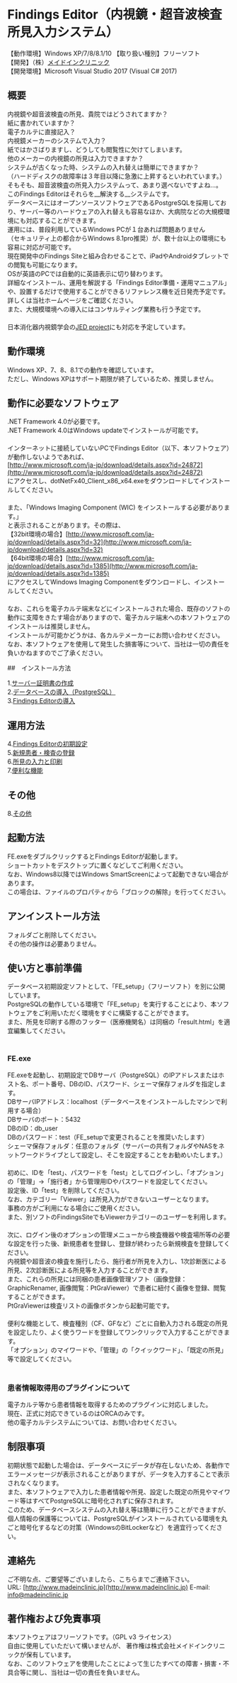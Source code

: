 # Findings Editor（内視鏡・超音波検査所見入力システム）

 【動作環境】Windows XP/7/8/8.1/10 
 【取り扱い種別】フリーソフト  
 【開発】（株）[メイドインクリニック](http://www.madeinclinic.jp)  
 【開発環境】Microsoft Visual Studio 2017 (Visual C# 2017)

## 概要

内視鏡や超音波検査の所見、貴院ではどうされてますか？  
紙に書かれていますか？  
電子カルテに直接記入？  
内視鏡メーカーのシステムで入力？  
紙ではかさばりますし、どうしても閲覧性に欠けてしまいます。  
他のメーカーの内視鏡の所見は入力できますか？  
システムが古くなった時、システムの入れ替えは簡単にできますか？  
（ハードディスクの故障率は３年目以降に急激に上昇するといわれています。）   
そもそも、超音波検査の所見入力システムって、あまり選べないですよね…。  
このFindings Editorはそれらを__解決する__システムです。  
データベースにはオープンソースソフトウェアであるPostgreSQLを採用しており、サーバー等のハードウェアの入れ替えも容易なほか、大病院などの大規模環境にも対応することができます。   
運用には、普段利用しているWindows PCが１台あれば問題ありません  
（セキュリティ上の都合からWindows 8.1pro推奨）が、数十台以上の環境にも容易に対応が可能です。  
現在開発中のFindings Siteと組み合わせることで、iPadやAndroidタブレットでの閲覧も可能になります。  
OSが英語のPCでは自動的に英語表示に切り替わります。  
詳細なインストール、運用を解説する「Findings Editor準備・運用マニュアル」や、設置するだけで使用することができるリファレンス機を近日発売予定です。  
詳しくは当社ホームページをご確認ください。  
また、大規模環境への導入にはコンサルティング業務も行う予定です。  
　  
日本消化器内視鏡学会の[JED project](http://www.jges.net/jedproject)にも対応を予定しています。  

## 動作環境

Windows XP、7、8、8.1での動作を確認しています。  
ただし、Windows XPはサポート期限が終了しているため、推奨しません。

## 動作に必要なソフトウェア

.NET Framework 4.0が必要です。  
.NET Framework 4.0はWindows updateでインストールが可能です。  
　  
インターネットに接続していないPCでFindings Editor（以下、本ソフトウェア）が動作しないようであれば、  
[http://www.microsoft.com/ja-jp/download/details.aspx?id=24872](http://www.microsoft.com/ja-jp/download/details.aspx?id=24872)  
にアクセスし、dotNetFx40_Client_x86_x64.exeをダウンロードしてインストールしてください。  
　  
また、「Windows Imaging Component (WIC) をインストールする必要があります。」  
と表示されることがあります。その際は、  
【32bit環境の場合】[http://www.microsoft.com/ja-jp/download/details.aspx?id=32](http://www.microsoft.com/ja-jp/download/details.aspx?id=32)  
【64bit環境の場合】[http://www.microsoft.com/ja-jp/download/details.aspx?id=1385](http://www.microsoft.com/ja-jp/download/details.aspx?id=1385)  
にアクセスしてWindows Imaging Componentをダウンロードし、インストールしてください。  
　  
なお、これらを電子カルテ端末などにインストールされた場合、既存のソフトの動作に支障をきたす場合がありますので、電子カルテ端末への本ソフトウェアのインストールは推奨しません。  
インストールが可能かどうかは、各カルテメーカーにお問い合わせください。  
なお、本ソフトウェアを使用して発生した損害等について、当社は一切の責任を負いかねますのでご了承ください。  

##　インストール方法

1.[サーバー証明書の作成](./SSLCRT-ja.md)  
2.[データベースの導入（PostgreSQL）](./POSTGRESQL-ja.md)  
3.[Findings Editorの導入](./FEINSTALL-ja.md)  

## 運用方法

4.[Findings Editorの初期設定](./FEINISET-ja.md)  
5.[新規患者・検査の登録](./FERUNNING01-ja.md)  
6.[所見の入力と印刷](./FERUNNING02-ja.md)  
7.[便利な機能](./FERUNNING03-ja.md)  

## その他

8.[その他](./ETCETERA-ja.md)  

## 起動方法

FE.exeをダブルクリックするとFindings Editorが起動します。  
ショートカットをデスクトップに置くなどしてご利用ください。  
なお、Windows8以降ではWindows SmartScreenによって起動できない場合があります。  
この場合は、ファイルのプロパティから「ブロックの解除」を行ってください。  

## アンインストール方法

フォルダごと削除してください。  
その他の操作は必要ありません。  

## 使い方と事前準備  

データベース初期設定ソフトとして、「FE_setup」（フリーソフト）を別に公開しています。  
PostgreSQLの動作している環境で「FE_setup」を実行することにより、本ソフトウェアをご利用いただく環境をすぐに構築することができます。  
また、所見を印刷する際のフッター（医療機関名）は同梱の「result.html」を適宜編集してください。   
　  
### FE.exe  

FE.exeを起動し、初期設定でDBサーバ（PostgreSQL）のIPアドレスまたはホスト名、ポート番号、DBのID、パスワード、シェーマ保存フォルダを指定します。  
DBサーバIPアドレス：localhost（データベースをインストールしたマシンで利用する場合）  
DBサーバのポート：5432  
DBのID：db_user  
DBのパスワード：test（FE_setupで変更されることを推奨いたします）  
シェーマ保存フォルダ：任意のフォルダ（サーバーの共有フォルダやNASをネットワークドライブとして設定し、そこを設定することをお勧めいたします。）  
　  
初めに、IDを「test」、パスワードを「test」としてログインし、「オプション」の「管理」→「施行者」から管理用IDやパスワードを設定してください。  
設定後、ID「test」を削除してください。  
なお、カテゴリー「Viewer」は所見入力ができないユーザーとなります。  
事務の方がご利用になる場合にご使用ください。  
また、別ソフトのFindingsSiteでもViewerカテゴリーのユーザーを利用します。  
　  
次に、ログイン後のオプションの管理メニューから検査機器や検査場所等の必要な設定を行った後、新規患者を登録し、登録が終わったら新規検査を登録してください。  
内視鏡や超音波の検査を施行したら、施行者が所見を入力し、1次診断医による所見、2次診断医による所見等を入力することができます。  
また、これらの所見には同梱の患者画像管理ソフト（画像登録：GraphicRenamer, 画像閲覧：PtGraViewer）で患者に紐付く画像を登録、閲覧することができます。  
PtGraViewerは検査リストの画像ボタンから起動可能です。  
　  
便利な機能として、検査種別（CF、GFなど）ごとに自動入力される既定の所見を設定したり、よく使うワードを登録してワンクリックで入力することができます。  
「オプション」のマイワードや、「管理」の「クイックワード」、「既定の所見」等で設定してください。  
　  
### 患者情報取得用のプラグインについて  

電子カルテ等から患者情報を取得するためのプラグインに対応しました。  
現在、正式に対応できているのはORCAのみです。  
他の電子カルテシステムについては、お問い合わせください。  

## 制限事項

初期状態で起動した場合は、データベースにデータが存在しないため、各動作でエラーメッセージが表示されることがありますが、データを入力することで表示されなくなります。  
また、本ソフトウェアで入力した患者情報や所見、設定した既定の所見やマイワード等はすべてPostgreSQLに暗号化されずに保存されます。  
このため、データベースシステムの入れ替え等は簡単に行うことができますが、個人情報の保護等については、PostgreSQLがインストールされている環境を丸ごと暗号化するなどの対策（WindowsのBitLockerなど）を適宜行ってください。  

## 連絡先  
ご不明な点、ご要望等ございましたら、こちらまでご連絡下さい。  
URL: [http://www.madeinclinic.jp](http://www.madeinclinic.jp)
E-mail: [info@madeinclinic.jp](info@madeinclinic.jp)

## 著作権および免責事項

本ソフトウェアはフリーソフトです。（GPL v3 ライセンス）  
自由に使用していただいて構いませんが、  著作権は株式会社メイドインクリニックが保有しています。  
なお、このソフトウェアを使用したことによって生じたすべての障害・損害・不具合等に関し、当社は一切の責任を負いません。
